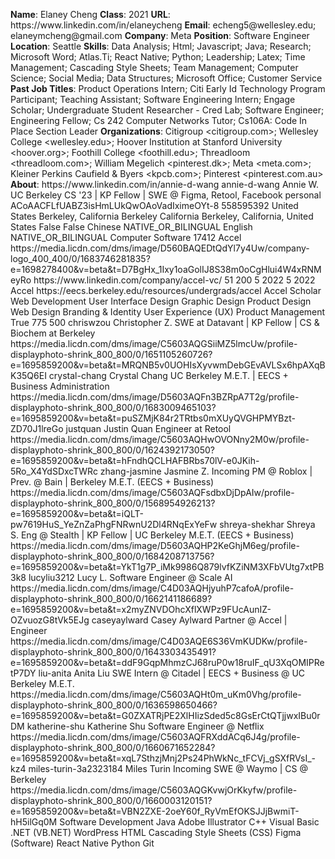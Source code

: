 **Name**: Elaney Cheng
**Class**: 2021
**URL**: https://www\.linkedin\.com/in/elaneycheng
**Email**: echeng5@wellesley\.edu; elaneymcheng@gmail\.com
**Company**: Meta
**Position**: Software Engineer
**Location**: Seattle
**Skills**: Data Analysis; Html; Javascript; Java; Research; Microsoft Word; Atlas\.Ti; React Native; Python; Leadership; Latex; Time Management; Cascading Style Sheets; Team Management; Computer Science; Social Media; Data Structures; Microsoft Office; Customer Service
**Past Job Titles**: Product Operations Intern; Citi Early Id Technology Program Participant; Teaching Assistant; Software Engineering Intern; Engage Scholar; Undergraduate Student Researcher \- Cred Lab; Software Engineer; Engineering Fellow; Cs 242 Computer Networks Tutor; Cs106A: Code In Place Section Leader
**Organizations**: Citigroup <citigroup\.com>; Wellesley College <wellesley\.edu>; Hoover Institution at Stanford University <hoover\.org>; Foothill College <foothill\.edu>; Threadloom <threadloom\.com>; William Megelich <pinterest\.dk>; Meta <meta\.com>; Kleiner Perkins Caufield & Byers <kpcb\.com>; Pinterest <pinterest\.com\.au>
**About**: https://www\.linkedin\.com/in/annie\-d\-wang annie\-d\-wang Annie W\. UC Berkeley CS '23 | KP Fellow | SWE @ Figma, Retool, Facebook personal ACoAACFLfUABZ3isHmLUkQwOAoVadIximeOYt\-8 558595392 United States Berkeley, California Berkeley California Berkeley, California, United States False False Chinese NATIVE\_OR\_BILINGUAL English NATIVE\_OR\_BILINGUAL Computer Software 17412 Accel https://media\.licdn\.com/dms/image/D560BAQEDtQdYl7y4Uw/company\-logo\_400\_400/0/1683746281835?e=1698278400&v=beta&t=D7BgHx\_1Ixy1oaGolIJ8S38m0oCgHlui4W4xRNMeyRo https://www\.linkedin\.com/company/accel\-vc/ 51 200 5 2022 5 2022 Accel https://eecs\.berkeley\.edu/resources/undergrads/accel Accel Scholar Web Development User Interface Design Graphic Design Product Design Web Design Branding & Identity User Experience \(UX\) Product Management True 775 500 chriswzou Christopher Z\. SWE at Datavant | KP Fellow | CS & Biochem at Berkeley https://media\.licdn\.com/dms/image/C5603AQGSiiMZ5lmcUw/profile\-displayphoto\-shrink\_800\_800/0/1651105260726?e=1695859200&v=beta&t=MRQNB5v0UOHIsXyvwmDebGEvAVLSx6hpAXqBK35Q6EI crystal\-chang Crystal Chang UC Berkeley M\.E\.T\. | EECS \+ Business Administration https://media\.licdn\.com/dms/image/D5603AQFn3BZRpA7T2g/profile\-displayphoto\-shrink\_800\_800/0/1683009465103?e=1695859200&v=beta&t=puSZMjK84r2TRtbs0mXUyQVGHPMYBzt\-ZD70J1lreGo justquan Justin Quan Engineer at Retool https://media\.licdn\.com/dms/image/C5603AQHwOVONny2M0w/profile\-displayphoto\-shrink\_800\_800/0/1624392173050?e=1695859200&v=beta&t=hFndhQCLHAFBRbs70lV\-e0JKih\-5Ro\_X4YdSDxcTWRc zhang\-jasmine Jasmine Z\. Incoming PM @ Roblox | Prev\. @ Bain | Berkeley M\.E\.T\. \(EECS \+ Business\) https://media\.licdn\.com/dms/image/C5603AQFsdbxDjDpAIw/profile\-displayphoto\-shrink\_800\_800/0/1568954926213?e=1695859200&v=beta&t=iQLT\-pw7619HuS\_YeZnZaPhgFNRwnU2Dl4RNqExYeFw shreya\-shekhar Shreya S\. Eng @ Stealth | KP Fellow | UC Berkeley M\.E\.T\. \(EECS \+ Business\) https://media\.licdn\.com/dms/image/D5603AQHP2KeGhjM6eg/profile\-displayphoto\-shrink\_800\_800/0/1684208713756?e=1695859200&v=beta&t=YkT1g7P\_iMk9986Q879lvfKZiNM3XFbVUtg7xtPB3k8 lucyliu3212 Lucy L\. Software Engineer @ Scale AI https://media\.licdn\.com/dms/image/C4D03AQHjyuhP7cafoA/profile\-displayphoto\-shrink\_800\_800/0/1662141186689?e=1695859200&v=beta&t=x2myZNVDOhcXflXWPz9FUcAunIZ\-OZvuozG8tVk5EJg caseyaylward Casey Aylward Partner @ Accel | Engineer https://media\.licdn\.com/dms/image/C4D03AQE6S36VmKUDKw/profile\-displayphoto\-shrink\_800\_800/0/1643303435491?e=1695859200&v=beta&t=ddF9GqpMhmzCJ68ruP0w18ruIF\_qU3XqOMIPRetP7DY liu\-anita Anita Liu SWE Intern @ Citadel | EECS \+ Business @ UC Berkeley M\.E\.T\. https://media\.licdn\.com/dms/image/C5603AQHt0m\_uKm0Vhg/profile\-displayphoto\-shrink\_800\_800/0/1636598650466?e=1695859200&v=beta&t=G0ZXATRjPE2XlHIizSded5c8GsErCtQTjjwxIBu0rDM katherine\-shu Katherine Shu Software Engineer @ Netflix https://media\.licdn\.com/dms/image/C5603AQFRXddACq6J4g/profile\-displayphoto\-shrink\_800\_800/0/1660671652284?e=1695859200&v=beta&t=xqL7SthzjMnj2Ps24PhWkNc\_tFCVj\_gSXfRVsI\_\-kz4 miles\-turin\-3a2323184 Miles Turin Incoming SWE @ Waymo | CS @ Berkeley https://media\.licdn\.com/dms/image/C5603AQGKvwjOrKkyfw/profile\-displayphoto\-shrink\_800\_800/0/1660003120151?e=1695859200&v=beta&t=VBN2ZXE\-2oeY60f\_RyVmEfOKSJJjBwmiT\-hH5ilGq0M Software Development Java Adobe Illustrator C\+\+ Visual Basic \.NET \(VB\.NET\) WordPress HTML Cascading Style Sheets \(CSS\) Figma \(Software\) React Native Python Git
